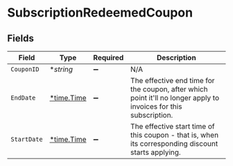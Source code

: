 # SubscriptionRedeemedCoupon


## Fields

| Field                                                                                                              | Type                                                                                                               | Required                                                                                                           | Description                                                                                                        |
| ------------------------------------------------------------------------------------------------------------------ | ------------------------------------------------------------------------------------------------------------------ | ------------------------------------------------------------------------------------------------------------------ | ------------------------------------------------------------------------------------------------------------------ |
| `CouponID`                                                                                                         | **string*                                                                                                          | :heavy_minus_sign:                                                                                                 | N/A                                                                                                                |
| `EndDate`                                                                                                          | [*time.Time](https://pkg.go.dev/time#Time)                                                                         | :heavy_minus_sign:                                                                                                 | The effective end time for the coupon, after which point  it'll no longer apply to invoices for this subscription. |
| `StartDate`                                                                                                        | [*time.Time](https://pkg.go.dev/time#Time)                                                                         | :heavy_minus_sign:                                                                                                 | The effective start time of this coupon - that is, when its corresponding discount starts applying.                |
